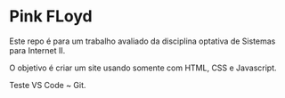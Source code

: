 # Pink FLoyd

Este repo é para um trabalho avaliado da disciplina optativa de Sistemas
para Internet II.

O objetivo é criar um site usando somente com HTML, CSS e Javascript.

Teste VS Code ~ Git.
